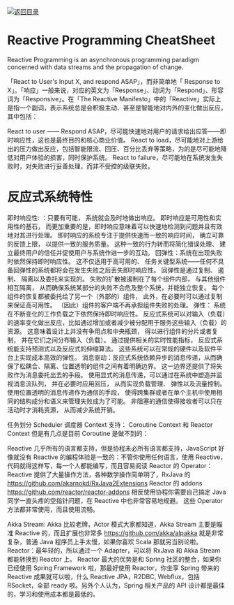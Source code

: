 [![返回目录](https://parg.co/UCb)](https://github.com/wxyyxc1992/Awesome-CheatSheet)

# Reactive Programming CheatSheet

Reactive Programming is an asynchronous programming paradigm concerned with data streams and the propagation of change.

「React to User's Input X, and respond ASAP」，而非简单地「 Response to X」。「响应」一般来说，对应的英文为「Response」、动词为「Respond」、形容词为「Responsive」。在「The Reactive Manifesto」中的「Reactive」实际上是指一个副词，表示系统总是会积极主动、甚至是智能地对内外的变化做出反应，其中包括：

React to user —— Respond ASAP，尽可能快速地对用户的请求给出应答——即时响应性，这也是最终目的和核心商业价值。
React to load，尽可能地对上游给出的压力做出反应，包括智能限流、回压、百分比丢弃等策略，为的是尽可能地降低对用户体验的损害，同时保护系统。
React to failure，尽可能地在系统发生失败时，对失败进行妥善处理，而非不受控的级联失败。

# 反应式系统特性

即时响应性: ：只要有可能， 系统就会及时地做出响应。 即时响应是可用性和实用性的基石， 而更加重要的是，即时响应意味着可以快速地检测到问题并且有效地对其进行处理。 即时响应的系统专注于提供快速而一致的响应时间， 确立可靠的反馈上限， 以提供一致的服务质量。 这种一致的行为转而将简化错误处理、 建立最终用户的信任并促使用户与系统作进一步的互动。
回弹性：系统在出现失败时依然保持即时响应性。 这不仅适用于高可用的、 任务关键型系统——任何不具备回弹性的系统都将会在发生失败之后丢失即时响应性。 回弹性是通过复制、 遏制、 隔离以及委托来实现的。 失败的扩散被遏制在了每个组件内部， 与其他组件相互隔离， 从而确保系统某部分的失败不会危及整个系统，并能独立恢复。 每个组件的恢复都被委托给了另一个（外部的）组件， 此外，在必要时可以通过复制来保证高可用性。 （因此）组件的客户端不再承担组件失败的处理。
弹性： 系统在不断变化的工作负载之下依然保持即时响应性。 反应式系统可以对输入（负载）的速率变化做出反应，比如通过增加或者减少被分配用于服务这些输入（负载）的资源。 这意味着设计上并没有争用点和中央瓶颈， 得以进行组件的分片或者复制， 并在它们之间分布输入（负载）。 通过提供相关的实时性能指标， 反应式系统能支持预测式以及反应式的伸缩算法。 这些系统可以在常规的硬件以及软件平台上实现成本高效的弹性。
消息驱动：反应式系统依赖异步的消息传递，从而确保了松耦合、隔离、位置透明的组件之间有着明确边界。 这一边界还提供了将失败作为消息委托出去的手段。 使用显式的消息传递，可以通过在系统中塑造并监视消息流队列， 并在必要时应用回压， 从而实现负载管理、 弹性以及流量控制。 使用位置透明的消息传递作为通信的手段， 使得跨集群或者在单个主机中使用相同的结构成分和语义来管理失败成为了可能。 非阻塞的通信使得接收者可以只在活动时才消耗资源， 从而减少系统开销。

任务划分
Scheduler 调度器
Context 支持： Coroutine Context 和 Reactor Context
但是有几点是目前 Coroutine 是做不到的：

Reactive 几乎所有的语言都支持，但是协程未必所有语言都支持，JavaScript 好像就没有
Reactive 的编程体验是一致的：不管你使用任何语言，使用 Reactive，代码就得这样写，每一个人都能编写，而且容易阅读
Reactor 的 Operator： Reactive 提供了大量操作方法，各种数学操作简单明了，RxJava 的 https://github.com/akarnokd/RxJava2Extensions Reactor 的 addons https://github.com/reactor/reactor-addons 相反使用协程你需要自己搞定 Java 同学一直头疼的空指针问题，在 Reactive 中也非常容易地规避。 这些 Operator 方法都非常使用，而且使用流畅。

Akka Stream: Akka 比较老牌，Actor 模式大家都知道，Akka Stream 主要是瞄准 Reactive 的，而且扩展也非常多 https://github.com/akka/alpakka 就是非常复杂，普通 Java 程序员上手太慢，如果你喜欢 Scala 那就另当别论啦。
Reactor：最年轻的，所以通过一个 Adapter，可以将 RxJava 和 Akka Stream 都能转换到 Reactor 上。 Reactor 最大的优势是和 Spring 社区的整合，如果你已经使用 Spring Framework 啦，那最好使用 Reactor，你坐享 Spring 带来的 Reactive 成果就可以啦，什么 Reactive JPA，R2DBC, Webflux，包括 RSocket，全部 ready 啦。另外个人认为，Spring 相关产品的 API 设计都是最佳的，学习和使用成本都是最低的。
